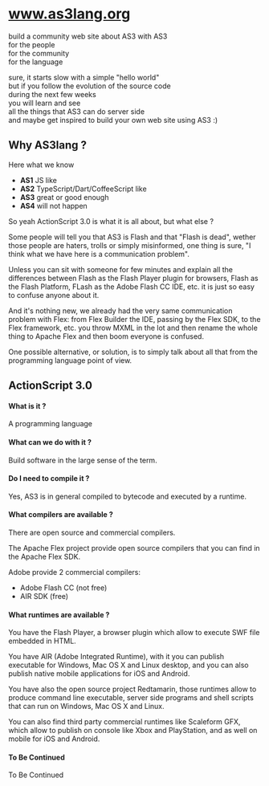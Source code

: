 www.as3lang.org
===============

build a community web site about AS3 with AS3  
for the people  
for the community  
for the language  


sure, it starts slow with a simple "hello world"  
but if you follow the evolution of the source code  
during the next few weeks  
you will learn and see  
all the things that AS3 can do server side  
and maybe get inspired to build your own web site using AS3 :)﻿  


Why AS3lang ?
-------------

Here what we know
  - **AS1** JS like
  - **AS2** TypeScript/Dart/CoffeeScript like
  - **AS3** great or good enough
  - **AS4** will not happen

So yeah ActionScript 3.0 is what it is all about, but what else ?

Some people will tell you that AS3 is Flash and that "Flash is dead",
wether those people are haters, trolls or simply misinformed, one thing
is sure, "I think what we have here is a communication problem".

Unless you can sit with someone for few minutes and explain all the
differences between Flash as the Flash Player plugin for browsers,
Flash as the Flash Platform, FLash as the Adobe Flash CC IDE, etc.
it is just so easy to confuse anyone about it.

And it's nothing new, we already had the very same communication problem
with Flex: from Flex Builder the IDE, passing by the Flex SDK,
to the Flex framework, etc. you throw MXML in the lot and then rename
the whole thing to Apache Flex and then boom everyone is confused.

One possible alternative, or solution, is to simply talk about all that
from the programming language point of view.


ActionScript 3.0
----------------

#### What is it ?

A programming language


#### What can we do with it ?

Build software in the large sense of the term.


#### Do I need to compile it ?

Yes, AS3 is in general compiled to bytecode and executed by a runtime.


#### What compilers are available ?

There are open source and commercial compilers.

The Apache Flex project provide open source compilers that you can find in the Apache Flex SDK.

Adobe provide 2 commercial compilers:
  - Adobe Flash CC (not free)
  - AIR SDK (free)


#### What runtimes are available ?

You have the Flash Player, a browser plugin which allow to execute SWF file embedded in HTML.

You have AIR (Adobe Integrated Runtime), with it you can publish executable for Windows, Mac OS X and Linux desktop, and you can also publish native mobile applications for iOS and Android.

You have also the open source project Redtamarin, those runtimes allow to produce command line executable,
server side programs and shell scripts that can run on Windows, Mac OS X and Linux.

You can also find third party commercial runtimes like Scaleform GFX, which allow to publish on console like Xbox and PlayStation, and as well on mobile for iOS and Android.


#### To Be Continued

To Be Continued



